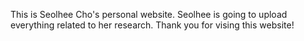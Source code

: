 
This is Seolhee Cho's personal website. Seolhee is going to upload everything related to her research. Thank you for vising this website! 
